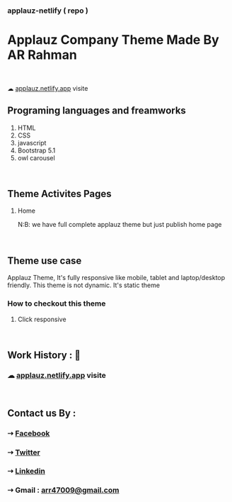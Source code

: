 ### applauz-netlify ( repo ) 
# Applauz Company Theme Made By AR Rahman

<br>

&#9729;  [applauz.netlify.app](https://rahman-applauz.netlify.app) visite

## Programing languages and freamworks
1. HTML
2. CSS
3. javascript
4. Bootstrap 5.1
5. owl carousel


<br>

## Theme Activites Pages
1. Home 

   N:B: we have full complete applauz theme but just publish home page

<br>

## Theme use case

<p>Applauz Theme, It's fully responsive like mobile, tablet and laptop/desktop friendly. This theme is not dynamic. It's static theme</p>

### How to checkout this theme
1. Click responsive

<br>

## Work History : 🔗

### &#9729; [applauz.netlify.app](https://rahman-applauz.netlify.app) visite


<br>

## Contact us By :

### ⇢ [Facebook](https://web.facebook.com/arrahman47/)
### ⇢ [Twitter](https://twitter.com/AR_Rahman47)
### ⇢ [Linkedin](https://www.linkedin.com/in/arrahman73/)
### ⇢ Gmail : arr47009@gmail.com



<!-- all social links 
[gmail]:(arr47009@gmail.com)
[facebook] : (https://web.facebook.com/arrahman47/)
[twitter]: https://twitter.com/AR_Rahman47-->
